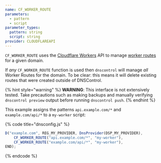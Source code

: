 ```yaml
---
name: CF_WORKER_ROUTE
parameters:
  - pattern
  - script
parameter_types:
  pattern: string
  script: string
provider: CLOUDFLAREAPI
---
```


`CF_WORKER_ROUTE` uses the [Cloudflare Workers](https://developers.cloudflare.com/workers/)
API to manage [worker routes](https://developers.cloudflare.com/workers/platform/routes)
for a given domain.

If _any_ `CF_WORKER_ROUTE` function is used then `dnscontrol` will manage _all_
Worker Routes for the domain. To be clear: this means it will delete existing routes that
were created outside of DNSControl.

{% hint style="warning" %}
**WARNING**: This interface is not extensively tested. Take precautions such as making
backups and manually verifying `dnscontrol preview` output before running
`dnscontrol push`.
{% endhint %}

This example assigns the patterns `api.example.com/*` and `example.com/api/*` to a `my-worker` script:

{% code title="dnsconfig.js" %}
```javascript
D("example.com", REG_MY_PROVIDER, DnsProvider(DSP_MY_PROVIDER),
    CF_WORKER_ROUTE("api.example.com/*", "my-worker"),
    CF_WORKER_ROUTE("example.com/api/*", "my-worker"),
END);
```
{% endcode %}
